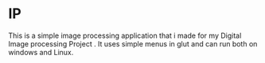 IP
==
This is a simple image processing application that i made for my Digital Image processing Project . It uses simple menus in glut
and can run both on windows and Linux.
